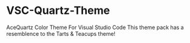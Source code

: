 # VSC-Quartz-Theme
AceQuartz Color Theme For Visual Studio Code
This theme pack has a resemblence to the Tarts & Teacups theme!
